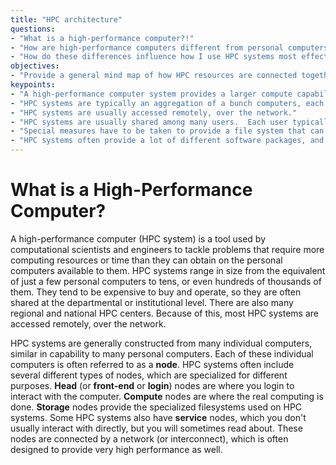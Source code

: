 ```yaml
---
title: "HPC architecture"
questions:
- "What is a high-performance computer?!"
- "How are high-performance computers different from personal computers?"
- "How do these differences influence how I use HPC systems most effectively?"
objectives:
- "Provide a general mind map of how HPC resources are connected together (head node, compute node, NAS)"
keypoints: 
- "A high-performance computer system provides a larger compute capability than is possible to package in a personal computer."
- "HPC systems are typically an aggregation of a bunch computers, each one of which can look pretty similar to your personal computer."
- "HPC systems are usually accessed remotely, over the network."
- "HPC systems are usually shared among many users.  Each user typically gets a dedicated portion of the computer's resources for a period of time."
- "Special measures have to be taken to provide a file system that can keep up with an HPC system."
- "HPC systems often provide a lot of different software packages, and provide ways of selecting and configuring them to get the environment you need."
---
```


# What is a High-Performance Computer?

A high-performance computer (HPC system) is a tool used by computational scientists and engineers to tackle problems that require more computing resources or time than they can obtain on the personal computers available to them. HPC systems range in size from the equivalent of just a few personal computers to tens, or even hundreds of thousands of them.  They tend to be expensive to buy and operate, so they are often shared at the departmental or institutional level.  There are also many regional and national HPC centers.  Because of this, most HPC systems are accessed remotely, over the network.

HPC systems are generally constructed from many individual computers, similar in capability to many personal computers.  Each of these individual computers is often referred to as a **node**. HPC systems often include several different types of nodes, which are specialized for different purposes.  **Head** (or **front-end** or **login**) nodes are where you login to interact with the computer.  **Compute** nodes are where the real computing is done.  **Storage** nodes provide the specialized filesystems used on HPC systems.  Some HPC systems also have **service** nodes, which you don't usually interact with directly, but you will sometimes read about.  These nodes are connected by a network (or interconnect), which is often designed to provide very high performance as well.
